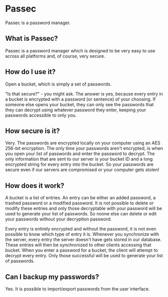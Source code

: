 # Passec

Passec is a password manager.

## What is Passec?
Passec is a password manager which is designed to be very easy to use across all platforms and, of course, very secure.

## How do I use it?
Open a bucket, which is simply a set of passwords. 

"Is that secure?" - you might ask. The answer is yes, because every entry in a bucket is encrypted with a password (or sentence) of your choosing. If someone else opens your bucket, they can only see the passwords that they can decrypt using whatever password they enter, keeping your passwords accessible to only you.

## How secure is it?
Very. The passwords are encrypted locally on your computer using an AES 256-bit encryption. The only time your passwords aren't encrypted, is when you open your list of passwords and enter the password to decrypt. The only information that are sent to our server is your bucket ID and a long encrypted string for every entry into the bucket. So your passwords are secure even if our servers are compromised or your computer gets stolen!

## How does it work?
A bucket is a list of entries. An entry can be either an added password, a trashed password or a modified password. It is not possible to delete or modify these entries and only those decryptable with your password will be used to generate your list of passwords. So noone else can delete or edit your passwords without your decryption password.

Every entry is entirely encrypted and without the password, it is not even possible to know which type of entry it is. Whenever you synchronize with the server, every entry the server doesn't have gets stored in our database. These entries will then be synchronized to other clients accessing that bucket. When you enter a password for a bucket, the client will attempt to decrypt every entry. Only those successful will be used to generate your list of passwords.

## Can I backup my passwords?
Yes. It is possible to import/export passwords from the user interface.
